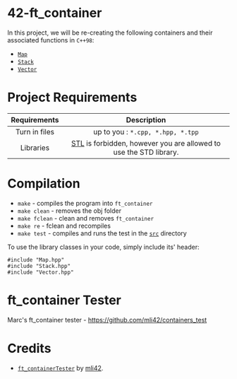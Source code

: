 # 42-ft_container

In this project, we will be re-creating the following containers and their associated functions in `C++98`:

- [`Map`](https://cplusplus.com/reference/map/map/)
- [`Stack`](https://cplusplus.com/reference/stack/stack/)
- [`Vector`](https://cplusplus.com/reference/vector/vector/)

# Project Requirements

| Requirements  |                                                Description                                                |
| :-----------: | :-------------------------------------------------------------------------------------------------------: |
| Turn in files |                                     up to you : `*.cpp, *.hpp, *.tpp`                                     |
|   Libraries   | [STL](https://cplusplus.com/reference/stl/) is forbidden, however you are allowed to use the STD library. |

# Compilation

- `make` - compiles the program into `ft_container`
- `make clean` - removes the obj folder
- `make fclean` - clean and removes `ft_container`
- `make re` - fclean and recompiles
- `make test` - compiles and runs the test in the [`src`](src/) directory

To use the library classes in your code, simply include its' header:

```
#include "Map.hpp"
#include "Stack.hpp"
#include "Vector.hpp"
```

# ft_container Tester

Marc's ft_container tester - https://github.com/mli42/containers_test

# Credits

- [`ft_containerTester`](https://github.com/mli42/containers_test) by [mli42](https://github.com/mli42).
